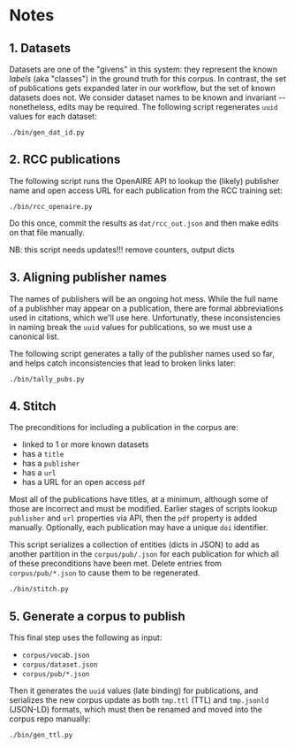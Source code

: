 # Notes


## 1. Datasets

Datasets are one of the "givens" in this system: they represent the
known _labels_ (aka "classes") in the ground truth for this corpus.
In contrast, the set of publications gets expanded later in our
workflow, but the set of known datasets does not.
We consider dataset names to be known and invariant -- 
nonetheless, edits may be required.
The following script regenerates `uuid` values for each dataset:

```
./bin/gen_dat_id.py
```


## 2. RCC publications

The following script runs the OpenAIRE API to lookup the (likely)
publisher name and open access URL for each publication from the RCC
training set:

```
./bin/rcc_openaire.py
```

Do this once, commit the results as `dat/rcc_out.json` and then
make edits on that file manually.

NB: this script needs updates!!! remove counters, output dicts


## 3. Aligning publisher names

The names of publishers will be an ongoing hot mess.
While the full name of a publishher may appear on a publication, there
are formal abbreviations used in citations, which we'll use here.
Unfortunatly, these inconsistencies in naming break the `uuid` values
for publications, so we must use a canonical list.

The following script generates a tally of the publisher names used so
far, and helps catch inconsistencies that lead to broken links later:

```
./bin/tally_pubs.py
```


## 4. Stitch

The preconditions for including a publication in the corpus are:

 - linked to 1 or more known datasets
 - has a `title`
 - has a `publisher`
 - has a `url`
 - has a URL for an open access `pdf`

Most all of the publications have titles, at a minimum, although some
of those are incorrect and must be modified.
Earlier stages of scripts lookup `publisher` and `url` properties via 
API, then the `pdf` property is added manually.
Optionally, each publication may have a unique `doi` identifier.

This script serializes a collection of entities (dicts in JSON) to add
as another partition in the `corpus/pub/.json` for each publication
for which all of these preconditions have been met.
Delete entries from `corpus/pub/*.json` to cause them to be regenerated.

```
./bin/stitch.py
```


## 5. Generate a corpus to publish

This final step uses the following as input:

 - `corpus/vocab.json`
 - `corpus/dataset.json`
 - `corpus/pub/*.json`

Then it generates the `uuid` values (late binding) for publications,
and serializes the new corpus update as both `tmp.ttl` (TTL) and 
`tmp.jsonld` (JSON-LD) formats, which must then be renamed and moved
into the corpus repo manually:

```
./bin/gen_ttl.py
```

